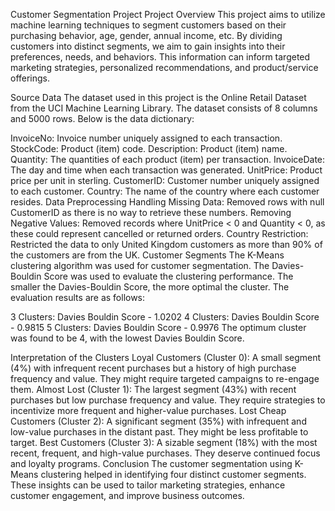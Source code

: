 Customer Segmentation Project
Project Overview
This project aims to utilize machine learning techniques to segment customers based on their purchasing behavior, age, gender, annual income, etc. By dividing customers into distinct segments, we aim to gain insights into their preferences, needs, and behaviors. This information can inform targeted marketing strategies, personalized recommendations, and product/service offerings.

Source Data
The dataset used in this project is the Online Retail Dataset from the UCI Machine Learning Library. The dataset consists of 8 columns and 5000 rows. Below is the data dictionary:

InvoiceNo: Invoice number uniquely assigned to each transaction.
StockCode: Product (item) code.
Description: Product (item) name.
Quantity: The quantities of each product (item) per transaction.
InvoiceDate: The day and time when each transaction was generated.
UnitPrice: Product price per unit in sterling.
CustomerID: Customer number uniquely assigned to each customer.
Country: The name of the country where each customer resides.
Data Preprocessing
Handling Missing Data: Removed rows with null CustomerID as there is no way to retrieve these numbers.
Removing Negative Values: Removed records where UnitPrice < 0 and Quantity < 0, as these could represent cancelled or returned orders.
Country Restriction: Restricted the data to only United Kingdom customers as more than 90% of the customers are from the UK.
Customer Segments
The K-Means clustering algorithm was used for customer segmentation. The Davies-Bouldin Score was used to evaluate the clustering performance. The smaller the Davies-Bouldin Score, the more optimal the cluster. The evaluation results are as follows:

3 Clusters: Davies Bouldin Score - 1.0202
4 Clusters: Davies Bouldin Score - 0.9815
5 Clusters: Davies Bouldin Score - 0.9976
The optimum cluster was found to be 4, with the lowest Davies Bouldin Score.

Interpretation of the Clusters
Loyal Customers (Cluster 0): A small segment (4%) with infrequent recent purchases but a history of high purchase frequency and value. They might require targeted campaigns to re-engage them.
Almost Lost (Cluster 1): The largest segment (43%) with recent purchases but low purchase frequency and value. They require strategies to incentivize more frequent and higher-value purchases.
Lost Cheap Customers (Cluster 2): A significant segment (35%) with infrequent and low-value purchases in the distant past. They might be less profitable to target.
Best Customers (Cluster 3): A sizable segment (18%) with the most recent, frequent, and high-value purchases. They deserve continued focus and loyalty programs.
Conclusion
The customer segmentation using K-Means clustering helped in identifying four distinct customer segments. These insights can be used to tailor marketing strategies, enhance customer engagement, and improve business outcomes.
